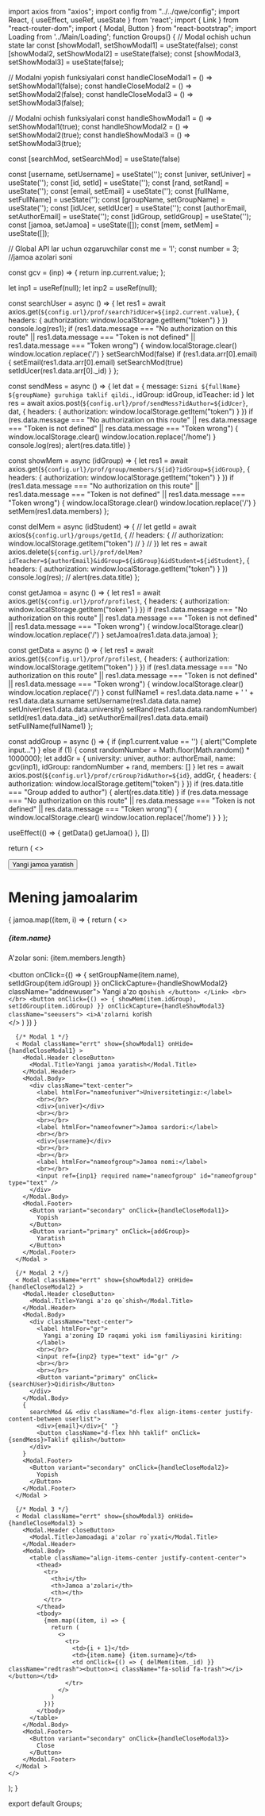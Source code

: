 import axios from "axios";
import config from "../../qwe/config";
import React, { useEffect, useRef, useState } from 'react';
import { Link } from "react-router-dom";
import { Modal, Button } from "react-bootstrap";
import Loading from '../Main/Loading';
function Groups() {
  // Modal ochish uchun state lar
  const [showModal1, setShowModal1] = useState(false);
  const [showModal2, setShowModal2] = useState(false);
  const [showModal3, setShowModal3] = useState(false);

  // Modalni yopish funksiyalari
  const handleCloseModal1 = () => setShowModal1(false);
  const handleCloseModal2 = () => setShowModal2(false);
  const handleCloseModal3 = () => setShowModal3(false);

  // Modalni ochish funksiyalari
  const handleShowModal1 = () => setShowModal1(true);
  const handleShowModal2 = () => setShowModal2(true);
  const handleShowModal3 = () => setShowModal3(true);

  const [searchMod, setSearchMod] = useState(false)

  const [username, setUsername] = useState('');
  const [univer, setUniver] = useState('');
  const [id, setId] = useState('');
  const [rand, setRand] = useState('');
  const [email, setEmail] = useState('');
  const [fullName, setFullName] = useState('');
  const [groupName, setGroupName] = useState('');
  const [idUcer, setIdUcer] = useState('');
  const [authorEmail, setAuthorEmail] = useState('');
  const [idGroup, setIdGroup] = useState('');
  const [jamoa, setJamoa] = useState([]);
  const [mem, setMem] = useState([]);


  // Global API lar uchun ozgaruvchilar
  const me = 'l';
  const number = 3; //jamoa azolari soni

  const gcv = (inp) => { return inp.current.value; };

  let inp1 = useRef(null);
  let inp2 = useRef(null);

  const searchUser = async () => {
    let res1 = await axios.get(`${config.url}/prof/search?idUcer=${inp2.current.value}`, {
      headers: {
        authorization: window.localStorage.getItem("token")
      }
    })
    console.log(res1);
    if (res1.data.message === "No authorization on this route" || res1.data.message === "Token is not defined" || res1.data.message === "Token wrong") {
      window.localStorage.clear()
      window.location.replace('/')
    }
    setSearchMod(false)
    if (res1.data.arr[0].email) {
      setEmail(res1.data.arr[0].email)
      setSearchMod(true)
      setIdUcer(res1.data.arr[0]._id)
    }
  };

  const sendMess = async () => {
    let dat = {
      message: `Sizni ${fullName} ${groupName} guruhiga taklif qildi.`,
      idGroup: idGroup,
      idTeacher: id
    }
    let res = await axios.post(`${config.url}/prof/sendMess?idAuthor=${idUcer}`, dat, {
      headers: {
        authorization: window.localStorage.getItem("token")
      }
    })
    if (res.data.message === "No authorization on this route" || res.data.message === "Token is not defined" || res.data.message === "Token wrong") {
      window.localStorage.clear()
      window.location.replace('/home')
    }
    console.log(res);
    alert(res.data.title)
  }

  const showMem = async (idGroup) => {
    let res1 = await axios.get(`${config.url}/prof/group/members/${id}?idGroup=${idGroup}`, {
      headers: {
        authorization: window.localStorage.getItem("token")
      }
    })
    if (res1.data.message === "No authorization on this route" || res1.data.message === "Token is not defined" || res1.data.message === "Token wrong") {
      window.localStorage.clear()
      window.location.replace('/')
    }
    setMem(res1.data.members)
  };

  const delMem = async (idStudent) => {
    // let getId = await axios(`${config.url}/groups/getId`, {
    //     headers: {
    //         authorization: window.localStorage.getItem("token")
    //     }
    // })
    let res = await axios.delete(`${config.url}/prof/delMem?idTeacher=${authorEmail}&idGroup=${idGroup}&idStudent=${idStudent}`, {
        headers: {
            authorization: window.localStorage.getItem("token")
        }
    })
    console.log(res);
    // alert(res.data.title)
  };

  const getJamoa = async () => {
    let res1 = await axios.get(`${config.url}/prof/profilest`, {
      headers: {
        authorization: window.localStorage.getItem("token")
      }
    })
    if (res1.data.message === "No authorization on this route" || res1.data.message === "Token is not defined" || res1.data.message === "Token wrong") {
      window.localStorage.clear()
      window.location.replace('/')
    }
    setJamoa(res1.data.data.jamoa)
  };

  const getData = async () => {
    let res1 = await axios.get(`${config.url}/prof/profilest`, {
      headers: {
        authorization: window.localStorage.getItem("token")
      }
    })
    if (res1.data.message === "No authorization on this route" || res1.data.message === "Token is not defined" || res1.data.message === "Token wrong") {
      window.localStorage.clear()
      window.location.replace('/')
    }
    const fullName1 = res1.data.data.name + ' ' + res1.data.data.surname
    setUsername(res1.data.data.name)
    setUniver(res1.data.data.university)
    setRand(res1.data.data.randomNumber)
    setId(res1.data.data._id)
    setAuthorEmail(res1.data.data.email)
    setFullName(fullName1)
  };

  const addGroup = async () => {
    if (inp1.current.value == '') {
      alert("Complete input...")
    } else if (1) {
      const randomNumber = Math.floor(Math.random() * 1000000);
      let addGr = {
        university: univer,
        author: authorEmail,
        name: gcv(inp1),
        idGroup: randomNumber + rand,
        members: []
      }
      let res = await axios.post(`${config.url}/prof/crGroup?idAuthor=${id}`, addGr, {
        headers: {
          authorization: window.localStorage.getItem("token")
        }
      })
      if (res.data.title === "Group added to author") {
        alert(res.data.title)
      }
      if (res.data.message === "No authorization on this route" || res.data.message === "Token is not defined" || res.data.message === "Token wrong") {
        window.localStorage.clear()
        window.location.replace('/home')
      }
    }
  };

  useEffect(() => {
    getData()
    getJamoa()
  }, [])

  return (
    <>
      <Loading />
      <div>
        <div className="creategr">
          <button className="" onClick={handleShowModal1}>
            <i className="fa-solid fa-plus"></i> Yangi jamoa yaratish
          </button>
        </div>
        <div className="mygroups">
          <h1 className="h11">Mening jamoalarim</h1>
          {
            jamoa.map((item, i) => {
              return (
                <>
                  <div className="mygr shad">
                    <h5>{item.name}</h5>
                    A'zolar soni: {item.members.length}
                    <br></br>
                    <Link>
                      <button onClick={() => { setGroupName(item.name), setIdGroup(item.idGroup) }} onClickCapture={handleShowModal2} className="addnewuser">
                        Yangi a'zo qo`shish
                      </button>
                    </Link>
                    <br></br>
                    <button onClick={() => { showMem(item.idGroup), setIdGroup(item.idGroup) }} onClickCapture={handleShowModal3} className="seeusers">
                      <i>A'zolarni ko`rish</i>
                    </button>
                  </div>
                </>
              )
            })
          }
        </div >
      </div >

      {/* Modal 1 */}
      < Modal className="errt" show={showModal1} onHide={handleCloseModal1} >
        <Modal.Header closeButton>
          <Modal.Title>Yangi jamoa yaratish</Modal.Title>
        </Modal.Header>
        <Modal.Body>
          <div className="text-center">
            <label htmlFor="nameofuniver">Universitetingiz:</label>
            <br></br>
            <div>{univer}</div>
            <br></br>
            <br></br>
            <label htmlFor="nameofowner">Jamoa sardori:</label>
            <br></br>
            <div>{username}</div>
            <br></br>
            <br></br>
            <label htmlFor="nameofgroup">Jamoa nomi:</label>
            <br></br>
            <input ref={inp1} required name="nameofgroup" id="nameofgroup" type="text" />
          </div>
        </Modal.Body>
        <Modal.Footer>
          <Button variant="secondary" onClick={handleCloseModal1}>
            Yopish
          </Button>
          <Button variant="primary" onClick={addGroup}>
            Yaratish
          </Button>
        </Modal.Footer>
      </Modal >

      {/* Modal 2 */}
      < Modal className="errt" show={showModal2} onHide={handleCloseModal2} >
        <Modal.Header closeButton>
          <Modal.Title>Yangi a'zo qo`shish</Modal.Title>
        </Modal.Header>
        <Modal.Body>
          <div className="text-center">
            <label htmlFor="gr">
              Yangi a'zoning ID raqami yoki ism familiyasini kiriting:
            </label>
            <br></br>
            <input ref={inp2} type="text" id="gr" />
            <br></br>
            <br></br>
            <Button variant="primary" onClick={searchUser}>Qidirish</Button>
          </div>
        </Modal.Body>
        {
          searchMod && <div className="d-flex align-items-center justify-content-between userlist">
            <div>{email}</div>{" "}
            <button className="d-flex hhh taklif" onClick={sendMess}>Taklif qilish</button>
          </div>
        }
        <Modal.Footer>
          <Button variant="secondary" onClick={handleCloseModal2}>
            Yopish
          </Button>
        </Modal.Footer>
      </Modal >

      {/* Modal 3 */}
      < Modal className="errt" show={showModal3} onHide={handleCloseModal3} >
        <Modal.Header closeButton>
          <Modal.Title>Jamoadagi a'zolar ro`yxati</Modal.Title>
        </Modal.Header>
        <Modal.Body>
          <table className="align-items-center justify-content-center">
            <thead>
              <tr>
                <th>i</th>
                <th>Jamoa a'zolari</th>
                <th></th>
              </tr>
            </thead>
            <tbody>
              {mem.map((item, i) => {
                return (
                  <>
                    <tr>
                      <td>{i + 1}</td>
                      <td>{item.name} {item.surname}</td>
                      <td onClick={() => { delMem(item._id) }} className="redtrash"><button><i className="fa-solid fa-trash"></i></button></td>
                    </tr>
                  </>
                )
              })}
            </tbody>
          </table>
        </Modal.Body>
        <Modal.Footer>
          <Button variant="secondary" onClick={handleCloseModal3}>
            Close
          </Button>
        </Modal.Footer>
      </Modal >
    </>
  );
}

export default Groups;
